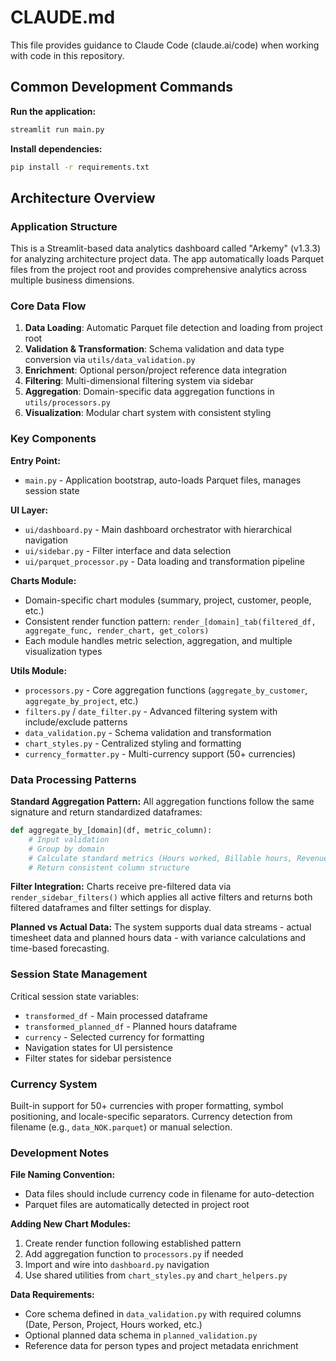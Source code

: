 # CLAUDE.md

This file provides guidance to Claude Code (claude.ai/code) when working with code in this repository.

## Common Development Commands

**Run the application:**
```bash
streamlit run main.py
```

**Install dependencies:**
```bash
pip install -r requirements.txt
```

## Architecture Overview

### Application Structure
This is a Streamlit-based data analytics dashboard called "Arkemy" (v1.3.3) for analyzing architecture project data. The app automatically loads Parquet files from the project root and provides comprehensive analytics across multiple business dimensions.

### Core Data Flow
1. **Data Loading**: Automatic Parquet file detection and loading from project root
2. **Validation & Transformation**: Schema validation and data type conversion via `utils/data_validation.py`
3. **Enrichment**: Optional person/project reference data integration
4. **Filtering**: Multi-dimensional filtering system via sidebar
5. **Aggregation**: Domain-specific data aggregation functions in `utils/processors.py`
6. **Visualization**: Modular chart system with consistent styling

### Key Components

**Entry Point:**
- `main.py` - Application bootstrap, auto-loads Parquet files, manages session state

**UI Layer:**
- `ui/dashboard.py` - Main dashboard orchestrator with hierarchical navigation
- `ui/sidebar.py` - Filter interface and data selection
- `ui/parquet_processor.py` - Data loading and transformation pipeline

**Charts Module:**
- Domain-specific chart modules (summary, project, customer, people, etc.)
- Consistent render function pattern: `render_[domain]_tab(filtered_df, aggregate_func, render_chart, get_colors)`
- Each module handles metric selection, aggregation, and multiple visualization types

**Utils Module:**
- `processors.py` - Core aggregation functions (`aggregate_by_customer`, `aggregate_by_project`, etc.)
- `filters.py` / `date_filter.py` - Advanced filtering system with include/exclude patterns
- `data_validation.py` - Schema validation and transformation
- `chart_styles.py` - Centralized styling and formatting
- `currency_formatter.py` - Multi-currency support (50+ currencies)

### Data Processing Patterns

**Standard Aggregation Pattern:**
All aggregation functions follow the same signature and return standardized dataframes:
```python
def aggregate_by_[domain](df, metric_column):
    # Input validation
    # Group by domain
    # Calculate standard metrics (Hours worked, Billable hours, Revenue, etc.)
    # Return consistent column structure
```

**Filter Integration:**
Charts receive pre-filtered data via `render_sidebar_filters()` which applies all active filters and returns both filtered dataframes and filter settings for display.

**Planned vs Actual Data:**
The system supports dual data streams - actual timesheet data and planned hours data - with variance calculations and time-based forecasting.

### Session State Management
Critical session state variables:
- `transformed_df` - Main processed dataframe
- `transformed_planned_df` - Planned hours dataframe  
- `currency` - Selected currency for formatting
- Navigation states for UI persistence
- Filter states for sidebar persistence

### Currency System
Built-in support for 50+ currencies with proper formatting, symbol positioning, and locale-specific separators. Currency detection from filename (e.g., `data_NOK.parquet`) or manual selection.

### Development Notes

**File Naming Convention:**
- Data files should include currency code in filename for auto-detection
- Parquet files are automatically detected in project root

**Adding New Chart Modules:**
1. Create render function following established pattern
2. Add aggregation function to `processors.py` if needed
3. Import and wire into `dashboard.py` navigation
4. Use shared utilities from `chart_styles.py` and `chart_helpers.py`

**Data Requirements:**
- Core schema defined in `data_validation.py` with required columns (Date, Person, Project, Hours worked, etc.)
- Optional planned data schema in `planned_validation.py`
- Reference data for person types and project metadata enrichment